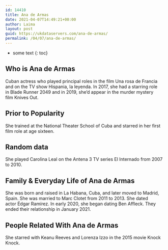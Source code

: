 ```yaml
---
id: 14410
title: Ana de Armas
date: 2021-04-07T14:49:21+00:00
author: Laima
layout: post
guid: https://ukdataservers.com/ana-de-armas/
permalink: /04/07/ana-de-armas/
---
```


* some text
{: toc}


## Who is Ana de Armas
                  
                  
                  
Cuban actress who played principal roles in the film Una rosa de Francia and on the TV show Hispania, la leyenda. In 2017, she had a starring role in Blade Runner 2049 and in 2019, she&#8217;d appear in the murder mystery film Knives Out. 
                  
              
            
              
            
                
                
                
## Prior to Popularity
                  
                  
                  
She trained at the National Theater School of Cuba and starred in her first film role at age sixteen. 
                  
              
            
              
            
                
                
                
## Random data
                  
                  
                  
She played Carolina Leal on the Antena 3 TV series El Internado from 2007 to 2010.
                  
              
            
              
            
                
                
                
## Family & Everyday Life of Ana de Armas
                  
                  
                  
She was born and raised in La Habana, Cuba, and later moved to Madrid, Spain. She was married to Marc Clotet from 2011 to 2013. She dated actor Édgar Ramírez. In early 2020, she began dating Ben Affleck. They ended their relationship in January 2021.
                  
              
            
              
            
                
                
                
## People Related With Ana de Armas
                  
                  
                  
She starred with Keanu Reeves and Lorenza Izzo in the 2015 movie Knock Knock.
                  
              
            
              
            
                
              
            
              
              
            
            
              
            
          
          
          